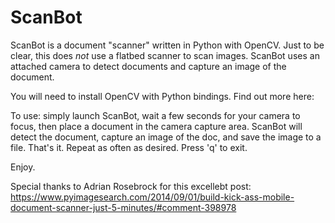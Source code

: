 # ScanBot
ScanBot is a document "scanner" written in Python with OpenCV.  Just to be clear, this does *not* use a flatbed scanner to scan images.  ScanBot uses an attached camera to detect documents and capture an image of the document.

You will need to install OpenCV with Python bindings.  Find out more here:


To use: simply launch ScanBot, wait a few seconds for your camera to focus, then place a document in the camera capture area.  ScanBot will detect the document, capture an image of the doc, and save the image to a file.  That's it.  Repeat as often as desired.  Press 'q' to exit.

Enjoy.


Special thanks to Adrian Rosebrock for this excellebt post:
https://www.pyimagesearch.com/2014/09/01/build-kick-ass-mobile-document-scanner-just-5-minutes/#comment-398978

